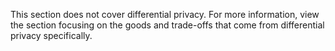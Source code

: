 This section does not cover differential privacy. For more information, view the section focusing on the goods and trade-offs that come from differential privacy specifically. 